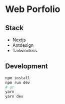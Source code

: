 # Web Porfolio

## Stack

- Nextjs
- Antdesign
- Tailwindcss

## Development

```bash
npm install
npm run dev
# or
yarn
yarn dev
```
